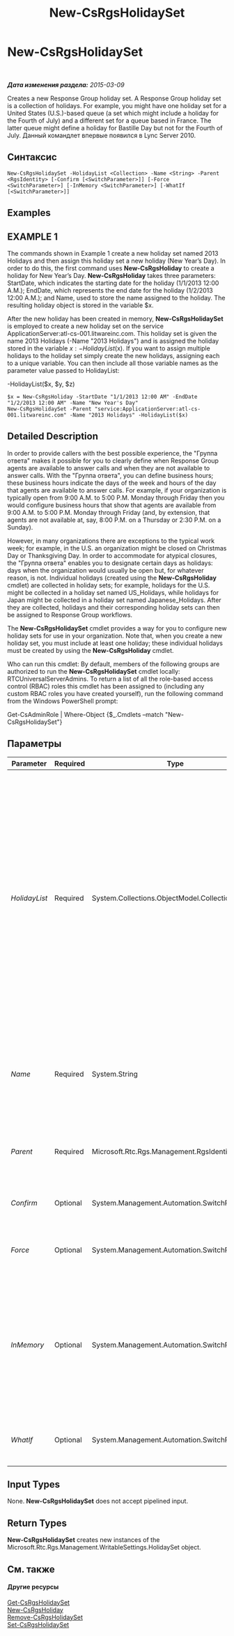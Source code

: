 ﻿---
title: New-CsRgsHolidaySet
TOCTitle: New-CsRgsHolidaySet
ms:assetid: 5c110dcf-f596-44ae-8d40-bfafc6701550
ms:mtpsurl: https://technet.microsoft.com/ru-ru/library/Gg398403(v=OCS.15)
ms:contentKeyID: 49309893
ms.date: 05/19/2016
mtps_version: v=OCS.15
ms.translationtype: HT
---

# New-CsRgsHolidaySet

 

_**Дата изменения раздела:** 2015-03-09_

Creates a new Response Group holiday set. A Response Group holiday set is a collection of holidays. For example, you might have one holiday set for a United States (U.S.)-based queue (a set which might include a holiday for the Fourth of July) and a different set for a queue based in France. The latter queue might define a holiday for Bastille Day but not for the Fourth of July. Данный командлет впервые появился в Lync Server 2010.

## Синтаксис

    New-CsRgsHolidaySet -HolidayList <Collection> -Name <String> -Parent <RgsIdentity> [-Confirm [<SwitchParameter>]] [-Force <SwitchParameter>] [-InMemory <SwitchParameter>] [-WhatIf [<SwitchParameter>]]

## Examples

## EXAMPLE 1

The commands shown in Example 1 create a new holiday set named 2013 Holidays and then assign this holiday set a new holiday (New Year’s Day). In order to do this, the first command uses **New-CsRgsHoliday** to create a holiday for New Year’s Day. **New-CsRgsHoliday** takes three parameters: StartDate, which indicates the starting date for the holiday (1/1/2013 12:00 A.M.); EndDate, which represents the end date for the holiday (1/2/2013 12:00 A.M.); and Name, used to store the name assigned to the holiday. The resulting holiday object is stored in the variable $x.

After the new holiday has been created in memory, **New-CsRgsHolidaySet** is employed to create a new holiday set on the service ApplicationServer:atl-cs-001.litwareinc.com. This holiday set is given the name 2013 Holidays (-Name "2013 Holidays") and is assigned the holiday stored in the variable $x: -HolidayList ($x). If you want to assign multiple holidays to the holiday set simply create the new holidays, assigning each to a unique variable. You can then include all those variable names as the parameter value passed to HolidayList:

\-HolidayList($x, $y, $z)

    $x = New-CsRgsHoliday -StartDate "1/1/2013 12:00 AM" -EndDate "1/2/2013 12:00 AM" -Name "New Year's Day"
    New-CsRgsHolidaySet -Parent "service:ApplicationServer:atl-cs-001.litwareinc.com" -Name "2013 Holidays" -HolidayList($x)

## Detailed Description

In order to provide callers with the best possible experience, the "Группа ответа" makes it possible for you to clearly define when Response Group agents are available to answer calls and when they are not available to answer calls. With the "Группа ответа", you can define business hours; these business hours indicate the days of the week and hours of the day that agents are available to answer calls. For example, if your organization is typically open from 9:00 A.M. to 5:00 P.M. Monday through Friday then you would configure business hours that show that agents are available from 9:00 A.M. to 5:00 P.M. Monday through Friday (and, by extension, that agents are not available at, say, 8:00 P.M. on a Thursday or 2:30 P.M. on a Sunday).

However, in many organizations there are exceptions to the typical work week; for example, in the U.S. an organization might be closed on Christmas Day or Thanksgiving Day. In order to accommodate for atypical closures, the "Группа ответа" enables you to designate certain days as holidays: days when the organization would usually be open but, for whatever reason, is not. Individual holidays (created using the **New-CsRgsHoliday** cmdlet) are collected in holiday sets; for example, holidays for the U.S. might be collected in a holiday set named US\_Holidays, while holidays for Japan might be collected in a holiday set named Japanese\_Holidays. After they are collected, holidays and their corresponding holiday sets can then be assigned to Response Group workflows.

The **New-CsRgsHolidaySet** cmdlet provides a way for you to configure new holiday sets for use in your organization. Note that, when you create a new holiday set, you must include at least one holiday; these individual holidays must be created by using the **New-CsRgsHoliday** cmdlet.

Who can run this cmdlet: By default, members of the following groups are authorized to run the **New-CsRgsHolidaySet** cmdlet locally: RTCUniversalServerAdmins. To return a list of all the role-based access control (RBAC) roles this cmdlet has been assigned to (including any custom RBAC roles you have created yourself), run the following command from the Windows PowerShell prompt:

Get-CsAdminRole | Where-Object {$\_.Cmdlets –match "New-CsRgsHolidaySet"}

## Параметры


<table>
<colgroup>
<col style="width: 25%" />
<col style="width: 25%" />
<col style="width: 25%" />
<col style="width: 25%" />
</colgroup>
<thead>
<tr class="header">
<th>Parameter</th>
<th>Required</th>
<th>Type</th>
<th>Description</th>
</tr>
</thead>
<tbody>
<tr class="odd">
<td><p><em>HolidayList</em></p></td>
<td><p>Required</p></td>
<td><p>System.Collections.ObjectModel.Collection</p></td>
<td><p>One or more holidays to be added to the holiday set. Holidays must be created by using the <strong>New-CsRgsHoliday</strong> cmdlet and then stored in an object reference. These object references are then passed to the Holidays parameter in order to add the holidays to the holiday set. For example, this command creates a holiday named New Year’s Day and then stores the resulting value in an object reference named $x:</p>
<p>$x = New-CsRgsHoliday -StartDate &quot;1/1/2013 12:00 AM&quot; -EndDate &quot;1/2/2013 12:00 AM&quot; -Name &quot;New Year's Day&quot;</p>
<p>Note that the format used for specifying dates and times will depend on your Regional and Language options. The examples shown in this topic use U.S. English.</p></td>
</tr>
<tr class="even">
<td><p><em>Name</em></p></td>
<td><p>Required</p></td>
<td><p>System.String</p></td>
<td><p>Unique name to be assigned to the holiday set. The combination of the Parent property and the Name property enables you to uniquely identify holiday sets without having to refer to the set’s globally unique identifier (GUID).</p></td>
</tr>
<tr class="odd">
<td><p><em>Parent</em></p></td>
<td><p>Required</p></td>
<td><p>Microsoft.Rtc.Rgs.Management.RgsIdentity</p></td>
<td><p>Service where the new holiday set will be hosted. For example: -Parent &quot;service:ApplicationServer:atl-cs-001.litwareinc.com&quot;.</p></td>
</tr>
<tr class="even">
<td><p><em>Confirm</em></p></td>
<td><p>Optional</p></td>
<td><p>System.Management.Automation.SwitchParameter</p></td>
<td><p>Prompts you for confirmation before executing the command.</p></td>
</tr>
<tr class="odd">
<td><p><em>Force</em></p></td>
<td><p>Optional</p></td>
<td><p>System.Management.Automation.SwitchParameter</p></td>
<td><p>Suppresses the display of any non-fatal error message that might occur when running the command.</p></td>
</tr>
<tr class="even">
<td><p><em>InMemory</em></p></td>
<td><p>Optional</p></td>
<td><p>System.Management.Automation.SwitchParameter</p></td>
<td><p>Создает ссылку на объект без фиксации объекта в качестве постоянного изменения. Если выходные данные этого командлета, вызванного с помощью указанного параметра, назначаются переменной, можно внести изменения в свойства ссылки на объект и затем зафиксировать эти изменения, вызвав соответствующий командлет Set-.</p></td>
</tr>
<tr class="odd">
<td><p><em>WhatIf</em></p></td>
<td><p>Optional</p></td>
<td><p>System.Management.Automation.SwitchParameter</p></td>
<td><p>Describes what would happen if you executed the command without actually executing the command.</p></td>
</tr>
</tbody>
</table>


## Input Types

None. **New-CsRgsHolidaySet** does not accept pipelined input.

## Return Types

**New-CsRgsHolidaySet** creates new instances of the Microsoft.Rtc.Rgs.Management.WritableSettings.HolidaySet object.

## См. также

#### Другие ресурсы

[Get-CsRgsHolidaySet](get-csrgsholidayset.md)  
[New-CsRgsHoliday](new-csrgsholiday.md)  
[Remove-CsRgsHolidaySet](remove-csrgsholidayset.md)  
[Set-CsRgsHolidaySet](set-csrgsholidayset.md)

